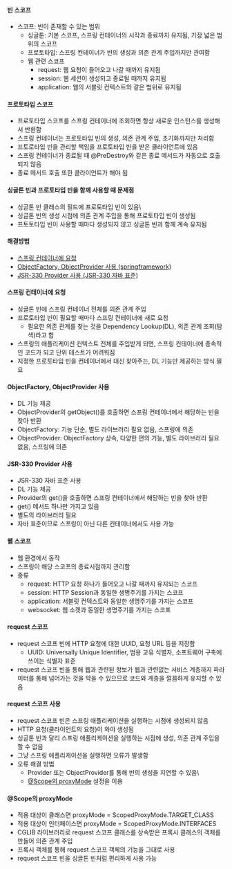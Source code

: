
#### 빈 스코프
- 스코프: 빈이 존재할 수 있는 범위
	- 싱글톤: 기본 스코프, 스프링 컨테이너의 시작과 종료까지 유지됨, 가장 넓은 범위의 스코프
	- 프로토타입: 스프링 컨테이너가 빈의 생성과 의존 관계 주입까지만 관여함
	- 웹 관련 스코프
		- request: 웹 요청이 들어오고 나갈 때까지 유지됨
		- session: 웹 세션이 생성되고 종료될 때까지 유지됨
		- application: 웹의 서블릿 컨텍스트와 같은 범위로 유지됨

#### 프로토타입 스코프
- 프로토타입 스코프를 스프링 컨테이너에 조회하면 항상 새로운 인스턴스를 생성해서 반환함
- 스프링 컨테이너는 프로토타입 빈의 생성, 의존 관계 주입, 초기화까지만 처리함
- 프토로타입 빈을 관리할 책임을 프로토타입 빈을 받은 클라이언트에 있음
- 스프링 컨테이너가 종료될 때 @PreDestroy와 같은 종료 메서드가 자동으로 호출되지 않음
- 종료 메서드 호출 또한 클라이언트가 해야 됨

#### 싱글톤 빈과 프로토타입 빈을 함께 사용할 때 문제점
- 싱글톤 빈 클래스의 필드에 프로토타입 빈이 있음\
- 싱글톤 빈의 생성 시점에 의존 관계 주입을 통해 프로토타입 빈이 생성됨
- 프토토타입 빈이 사용할 때마다 생성되지 않고 싱글톤 빈과 함께 계속 유지됨

#### 해결방법
- [스프링 컨테이너에 요청](#스프링-컨테이너에-요청)
- [ObjectFactory, ObjectProvider 사용 (springframework)](#ObjectFactory,-ObjectProvider-사용)
- [JSR-330 Provider 사용 (JSR-330 자바 표준)](JSR-330-Provider-사용)

#### 스프링 컨테이너에 요청
- 싱글톤 빈에 스프링 컨테이너 전체를 의존 관계 주입
- 프로토타입 빈이 필요할 때마다 스프링 컨테이너에 새로 요청
	- 필요한 의존 관계를 찾는 것을 Dependency Lookup(DL), 의존 관계 조회(탐색)라고 함
- 스프링의 애플리케이션 컨텍스트 전체를 주입받게 되면, 스프링 컨테이너에 종속적인 코드가 되고 단위 테스트가 어려워짐
- 지정한 프로토타입 빈을 컨테이너에서 대신 찾아주는, DL 기능만 제공하는 방식 필요

#### ObjectFactory, ObjectProvider 사용
- DL 기능 제공
- ObjectProvider의 getObject()를 호출하면 스프링 컨테이너에서 해당하는 빈을 찾아 반환
- ObjectFactory: 기능 단순, 별도 라이브러리 필요 없음, 스프링에 의존
- ObjectProvider: ObjectFactory 상속, 다양한 편의 기능, 별도 라이브러리 필요 없음, 스프링에 의존

#### JSR-330 Provider 사용
- JSR-330 자바 표준 사용
- DL 기능 제공
- Provider의 get()을 호출하면 스프링 컨테이너에서 해당하는 빈을 찾아 반환
- get() 메서드 하나만 가지고 있음
- 별도의 라이브러리 필요
- 자바 표준이므로 스프링이 아닌 다른 컨테이너에서도 사용 가능

#### 웹 스코프
- 웹 환경에서 동작
- 스프링이 해당 스코프의 종료시점까지 관리함
- 종류
	- request: HTTP 요청 하나가 들어오고 나갈 때까지 유지되는 스코프
	- session: HTTP Session과 동일한 생명주기를 가지는 스코프
	- application: 서블릿 컨텍스트와 동일한 생명주기를 가지는 스코프
	- websocket: 웹 소켓과 동일한 생명주기를 가지는 스코프

#### request 스코프
- request 스코프 빈에 HTTP 요청에 대한 UUID, 요청 URL 등을 저장함
	- UUID: Universally Unique Identifier, 범용 고유 식별자, 소프트웨어 구축에 쓰이는 식별자 표준
- request 스코프 빈을 통해 웹과 관련된 정보가 웹과 관련없는 서비스 계층까지 파라미터를 통해 넘어가는 것을 막을 수 있으므로 코드와 계층을 깔끔하게 유지할 수 있음

#### request 스코프 사용
- request 스코프 빈은 스프링 애플리케이션을 실행하는 시점에 생성되지 않음
- HTTP 요청(클라이언트의 요청)이 와야 생성됨
- 싱글톤 빈과 달리 스프링 애플리케이션을 실행하는 시점에 생성, 의존 관계 주입을 할 수 없음
- 그냥 스프링 애플리케이션을 실행하면 오류가 발생함
- 오류 해결 방법
	- Provider 또는 ObjectProvider를 통해 빈의 생성을 지연할 수 있음\
	- [@Scope의 proxyMode](#@Scope의-proxyMode) 설정을 이용

#### @Scope의 proxyMode
- 적용 대상이 클래스면 proxyMode = ScopedProxyMode.TARGET_CLASS
- 적용 대상이 인터페이스면 proxyMode = ScopedProxyMode.INTERFACES
- CGLIB 라이브러리로 request 스코프 클래스를 상속받은 프록시 클래스의 객체를 만들어 의존 관계 주입
- 프록시 객체를 통해 request 스코프 객체의 기능을 그대로 사용
- request 스코프 빈을 싱글톤 빈처럼 편리하게 사용 가능
